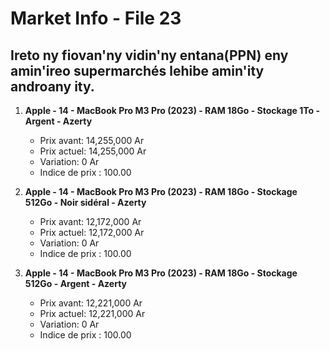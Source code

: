 # Market Info - File 23

## Ireto ny fiovan'ny vidin'ny entana(PPN) eny amin'ireo supermarchés lehibe amin'ity androany ity.

1. **Apple - 14 - MacBook Pro M3 Pro (2023) - RAM 18Go - Stockage 1To - Argent - Azerty**
   - Prix avant: 14,255,000 Ar
   - Prix actuel: 14,255,000 Ar
   - Variation: 0 Ar
   - Indice de prix : 100.00

2. **Apple - 14 - MacBook Pro M3 Pro (2023) - RAM 18Go - Stockage 512Go - Noir sidéral - Azerty**
   - Prix avant: 12,172,000 Ar
   - Prix actuel: 12,172,000 Ar
   - Variation: 0 Ar
   - Indice de prix : 100.00

3. **Apple - 14 - MacBook Pro M3 Pro (2023) - RAM 18Go - Stockage 512Go - Argent - Azerty**
   - Prix avant: 12,221,000 Ar
   - Prix actuel: 12,221,000 Ar
   - Variation: 0 Ar
   - Indice de prix : 100.00

